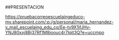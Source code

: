 ##PRESENTACION 


https://pruebacorreoescuelaingeduco-my.sharepoint.com/:p:/g/personal/maria_hernandez-v_mail_escuelaing_edu_co/Ee-tv9X1ifJHv-YNJ80xxj8Bj37Rf1M8ioouc4r7lqit3Q?e=uccmpo
